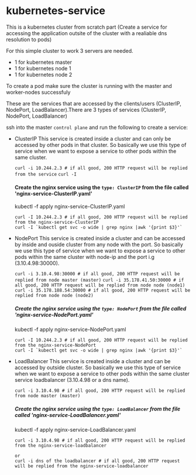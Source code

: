 # kubernetes-service
This is a kubernetes cluster from scratch part (Create a service for accessing the application outsite of the cluster with a realiable dns resolution to pods)


For this simple cluster to work 3 servers are needed.
 - 1 for kubernetes master
 - 1 for kubernetes node 1
 - 1 for kubernetes node 2


To create a pod make sure the cluster is running with the master and worker-nodes successfuly

These are the services that are accessed by the clients/users (ClusterIP, NodePort, LoadBalancer).There are 3 types of services (ClusterIP, NodePort, LoadBalancer)

ssh into the master `control plane` and run the following to create a service:

</hr>

- ClusterIP
    This service is created inside a cluster and can only be accessed by other pods in that cluster. So basically we use this type of service when we want to expose a service to other pods within the same cluster. 
    
    `curl -i 10.244.2.3 # if all good, 200 HTTP request will be replied from the service`
    `curl -I `

    #### Create the nginx service using the `type: ClusterIP` from the file called 'nginx-service-ClusterIP.yaml'
    kubectl -f apply nginx-service-ClusterIP.yaml

    ```
    curl -I 10.244.2.3 # if all good, 200 HTTP request will be replied from the nginx-service-ClusterIP
    curl -I `kubectl get svc -o wide | grep nginx |awk '{print $3}'`
    ```
</hr>

- NodePort
    This service is created inside a cluster and can be accessed by inside and ouside cluster from any node with the port. So basically we use this type of service when we want to expose a service to other pods within the same cluster with node-ip and the port i.g (3.10.4.98:30000). 

    `curl -i 3.10.4.98:30000 # if all good, 200 HTTP request will be replied from node master (master)`
    `curl -i 35.178.41.50:30000 # if all good, 200 HTTP request will be replied from node node (node1)`
    `curl -i 35.178.188.54:30000 # if all good, 200 HTTP request will be replied from node node (node2)`

    ##### Create the nginx service using the `type: NodePort` from the file called 'nginx-service-NodePort.yaml'
    kubectl -f apply nginx-service-NodePort.yaml

    ```
    curl -I 10.244.2.3 # if all good, 200 HTTP request will be replied from the nginx-service-NodePort
    curl -I `kubectl get svc -o wide | grep nginx |awk '{print $3}'`
    ```

</hr>

- LoadBalancer
    This service is created inside a cluster and can be accessed by outside cluster. So basically we use this type of service when we want to expose a service to other pods within the same cluster service loadbalancer (3.10.4.98 or a dns name). 

    `curl -i 3.10.4.98 # if all good, 200 HTTP request will be replied from node master (master)`

    ##### Create the nginx service using the `type: LoadBalancer` from the file called 'nginx-service-LoadBalancer.yaml'
    kubectl -f apply nginx-service-LoadBalancer.yaml

    ```
    curl -i 3.10.4.98 # if all good, 200 HTTP request will be replied from the nginx-service-loadbalancer 

    or 
    curl -i dns of the loadbalancer # if all good, 200 HTTP request will be replied from the nginx-service-loadbalancer 

    ```


